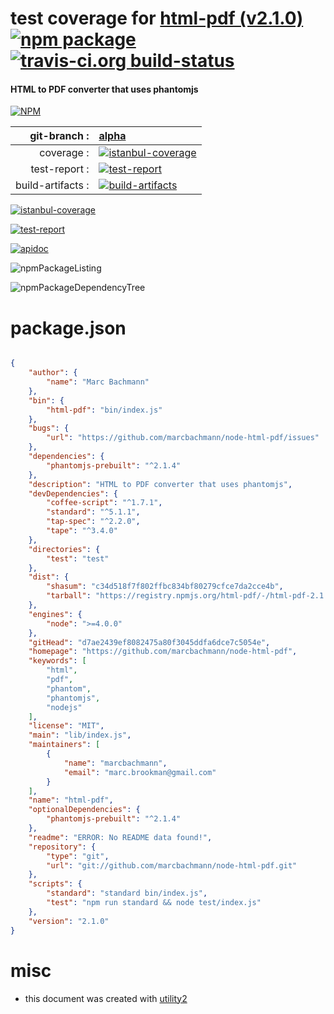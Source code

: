 # test coverage for  [html-pdf (v2.1.0)](https://github.com/marcbachmann/node-html-pdf)  [![npm package](https://img.shields.io/npm/v/npmtest-html-pdf.svg?style=flat-square)](https://www.npmjs.org/package/npmtest-html-pdf) [![travis-ci.org build-status](https://api.travis-ci.org/npmtest/node-npmtest-html-pdf.svg)](https://travis-ci.org/npmtest/node-npmtest-html-pdf)
#### HTML to PDF converter that uses phantomjs

[![NPM](https://nodei.co/npm/html-pdf.png?downloads=true)](https://www.npmjs.com/package/html-pdf)

| git-branch : | [alpha](https://github.com/npmtest/node-npmtest-html-pdf/tree/alpha)|
|--:|:--|
| coverage : | [![istanbul-coverage](https://npmtest.github.io/node-npmtest-html-pdf/build/coverage.badge.svg)](https://npmtest.github.io/node-npmtest-html-pdf/build/coverage.html/index.html)|
| test-report : | [![test-report](https://npmtest.github.io/node-npmtest-html-pdf/build/test-report.badge.svg)](https://npmtest.github.io/node-npmtest-html-pdf/build/test-report.html)|
| build-artifacts : | [![build-artifacts](https://npmtest.github.io/node-npmtest-html-pdf/glyphicons_144_folder_open.png)](https://github.com/npmtest/node-npmtest-html-pdf/tree/gh-pages/build)|

[![istanbul-coverage](https://npmtest.github.io/node-npmtest-html-pdf/build/screenCapture.buildCustomOrg.browser.coverage.html.png)](https://npmtest.github.io/node-npmtest-html-pdf/build/coverage.html/index.html)

[![test-report](https://npmtest.github.io/node-npmtest-html-pdf/build/screenCapture.buildCustomOrg.browser.%252Fhome%252Ftravis%252Fbuild%252Fnpmtest%252Fnode-npmtest-html-pdf%252Ftmp%252Fbuild%252Ftest-report.html.png)](https://npmtest.github.io/node-npmtest-html-pdf/build/test-report.html)

[![apidoc](https://npmdoc.github.io/node-npmdoc-html-pdf/build/screenCapture.buildApidoc.browser.%252Fhome%252Ftravis%252Fbuild%252Fnpmdoc%252Fnode-npmdoc-html-pdf%252Ftmp%252Fbuild%252Fapidoc.html.png)](https://npmdoc.github.io/node-npmdoc-html-pdf/build/apidoc.html)

![npmPackageListing](https://npmtest.github.io/node-npmtest-html-pdf/build/screenCapture.npmPackageListing.svg)

![npmPackageDependencyTree](https://npmtest.github.io/node-npmtest-html-pdf/build/screenCapture.npmPackageDependencyTree.svg)



# package.json

```json

{
    "author": {
        "name": "Marc Bachmann"
    },
    "bin": {
        "html-pdf": "bin/index.js"
    },
    "bugs": {
        "url": "https://github.com/marcbachmann/node-html-pdf/issues"
    },
    "dependencies": {
        "phantomjs-prebuilt": "^2.1.4"
    },
    "description": "HTML to PDF converter that uses phantomjs",
    "devDependencies": {
        "coffee-script": "^1.7.1",
        "standard": "^5.1.1",
        "tap-spec": "^2.2.0",
        "tape": "^3.4.0"
    },
    "directories": {
        "test": "test"
    },
    "dist": {
        "shasum": "c34d518f7f802ffbc834bf80279cfce7da2cce4b",
        "tarball": "https://registry.npmjs.org/html-pdf/-/html-pdf-2.1.0.tgz"
    },
    "engines": {
        "node": ">=4.0.0"
    },
    "gitHead": "d7ae2439ef8082475a80f3045ddfa6dce7c5054e",
    "homepage": "https://github.com/marcbachmann/node-html-pdf",
    "keywords": [
        "html",
        "pdf",
        "phantom",
        "phantomjs",
        "nodejs"
    ],
    "license": "MIT",
    "main": "lib/index.js",
    "maintainers": [
        {
            "name": "marcbachmann",
            "email": "marc.brookman@gmail.com"
        }
    ],
    "name": "html-pdf",
    "optionalDependencies": {
        "phantomjs-prebuilt": "^2.1.4"
    },
    "readme": "ERROR: No README data found!",
    "repository": {
        "type": "git",
        "url": "git://github.com/marcbachmann/node-html-pdf.git"
    },
    "scripts": {
        "standard": "standard bin/index.js",
        "test": "npm run standard && node test/index.js"
    },
    "version": "2.1.0"
}
```



# misc
- this document was created with [utility2](https://github.com/kaizhu256/node-utility2)
